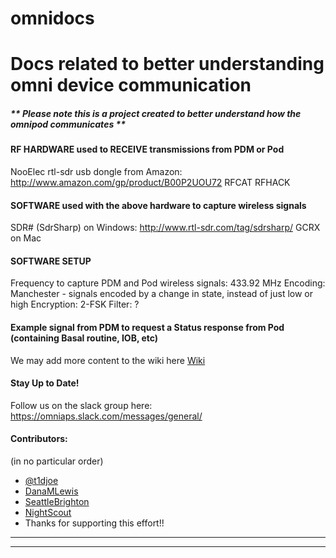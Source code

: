 # omnidocs
Docs related to better understanding omni device communication
=======
##### ** Please note this is a project created to better understand how the omnipod communicates **

#### RF HARDWARE used to RECEIVE transmissions from PDM or Pod
NooElec rtl-sdr usb dongle from Amazon: http://www.amazon.com/gp/product/B00P2UOU72
RFCAT
RFHACK

#### SOFTWARE used with the above hardware to capture wireless signals 
SDR# (SdrSharp) on Windows: http://www.rtl-sdr.com/tag/sdrsharp/
GCRX on Mac

#### SOFTWARE SETUP
Frequency to capture PDM and Pod wireless signals: 433.92 MHz
Encoding: Manchester - signals encoded by a change in state, instead of just low or high
Encryption: 2-FSK
Filter: ?

#### Example signal from PDM to request a Status response from Pod (containing Basal routine, IOB, etc)

We may add more content to the wiki here [Wiki](https://github.com/OmniAPS/Docs/wiki)

#### Stay Up to Date!
Follow us on the slack group here: https://omniaps.slack.com/messages/general/

#### Contributors:
(in no particular order)
* [@t1djoe](https://omniaps.slack.com/team/t1djoe) 
* [DanaMLewis](https://omniaps.slack.com/team/danamlewis)
* [SeattleBrighton](https://omniaps.slack.com/team/seattlebrighton)
* [NightScout](https://github.com/nightscout)
* Thanks for supporting this effort!!

***

***
